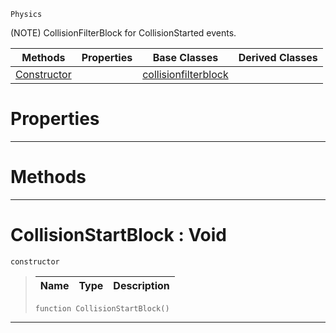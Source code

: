  `Physics`

(NOTE) CollisionFilterBlock for CollisionStarted events.

|Methods|Properties|Base Classes|Derived Classes|
|---|---|---|---|
|[ Constructor](https://github.com/ZilchEngine/ZilchDocs/blob/master/code_reference/class_reference/collisionstartblock.markdown#collisionstartblock-void)| |[collisionfilterblock](https://github.com/ZilchEngine/ZilchDocs/blob/master/code_reference/class_reference/collisionfilterblock.markdown)| |


 #  Properties


---  
 #  Methods


---  
 #  CollisionStartBlock : Void

 `constructor`

> 
> |Name|Type|Description|
> |---|---|---|
> ``` lang=cpp, name=Nada
> function CollisionStartBlock()
> ``` 


---  
 

 